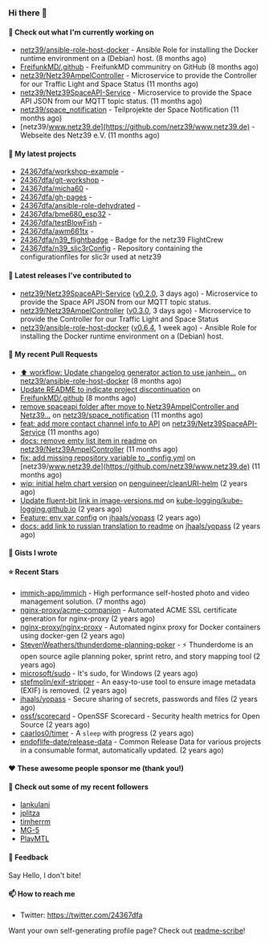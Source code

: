 ### Hi there 👋

#### 👷 Check out what I'm currently working on

- [netz39/ansible-role-host-docker](https://github.com/netz39/ansible-role-host-docker) - Ansible Role for installing the Docker runtime environment on a (Debian) host. (8 months ago)
- [FreifunkMD/.github](https://github.com/FreifunkMD/.github) - FreifunkMD communitry on GitHub (8 months ago)
- [netz39/Netz39AmpelController](https://github.com/netz39/Netz39AmpelController) - Microservice to provide the Controller for our Traffic Light and Space Status (11 months ago)
- [netz39/Netz39SpaceAPI-Service](https://github.com/netz39/Netz39SpaceAPI-Service) - Microservice to provide the Space API JSON from our MQTT topic status. (11 months ago)
- [netz39/space_notification](https://github.com/netz39/space_notification) - Teilprojekte der Space Notification (11 months ago)
- [netz39/www.netz39.de](https://github.com/netz39/www.netz39.de) - Webseite des Netz39 e.V. (11 months ago)

#### 🌱 My latest projects

- [24367dfa/workshop-example](https://github.com/24367dfa/workshop-example) - 
- [24367dfa/git-workshop](https://github.com/24367dfa/git-workshop) - 
- [24367dfa/micha60](https://github.com/24367dfa/micha60) - 
- [24367dfa/gh-pages](https://github.com/24367dfa/gh-pages) - 
- [24367dfa/ansible-role-dehydrated](https://github.com/24367dfa/ansible-role-dehydrated) - 
- [24367dfa/bme680_esp32](https://github.com/24367dfa/bme680_esp32) - 
- [24367dfa/testBlowFish](https://github.com/24367dfa/testBlowFish) - 
- [24367dfa/awm661tx](https://github.com/24367dfa/awm661tx) - 
- [24367dfa/n39_flightbadge](https://github.com/24367dfa/n39_flightbadge) - Badge for the netz39 FlightCrew
- [24367dfa/n39_slic3rConfig](https://github.com/24367dfa/n39_slic3rConfig) - Repository containing the configurationfiles for slic3r used at netz39

#### 🔭 Latest releases I've contributed to

- [netz39/Netz39SpaceAPI-Service](https://github.com/netz39/Netz39SpaceAPI-Service) ([v0.2.0](https://github.com/netz39/Netz39SpaceAPI-Service/releases/tag/v0.2.0), 3 days ago) - Microservice to provide the Space API JSON from our MQTT topic status.
- [netz39/Netz39AmpelController](https://github.com/netz39/Netz39AmpelController) ([v0.3.0](https://github.com/netz39/Netz39AmpelController/releases/tag/v0.3.0), 3 days ago) - Microservice to provide the Controller for our Traffic Light and Space Status
- [netz39/ansible-role-host-docker](https://github.com/netz39/ansible-role-host-docker) ([v0.6.4](https://github.com/netz39/ansible-role-host-docker/releases/tag/v0.6.4), 1 week ago) - Ansible Role for installing the Docker runtime environment on a (Debian) host.

#### 🔨 My recent Pull Requests

- [:arrow_up: workflow: Update changelog generator action to use janhein…](https://github.com/netz39/ansible-role-host-docker/pull/15) on [netz39/ansible-role-host-docker](https://github.com/netz39/ansible-role-host-docker) (8 months ago)
- [Update README to indicate project discontinuation](https://github.com/FreifunkMD/.github/pull/45) on [FreifunkMD/.github](https://github.com/FreifunkMD/.github) (8 months ago)
- [remove spaceapi folder after move to Netz39AmpelController and Netz39…](https://github.com/netz39/space_notification/pull/20) on [netz39/space_notification](https://github.com/netz39/space_notification) (11 months ago)
- [feat: add more contact channel info to API](https://github.com/netz39/Netz39SpaceAPI-Service/pull/5) on [netz39/Netz39SpaceAPI-Service](https://github.com/netz39/Netz39SpaceAPI-Service) (11 months ago)
- [docs: remove emty list item in readme](https://github.com/netz39/Netz39AmpelController/pull/3) on [netz39/Netz39AmpelController](https://github.com/netz39/Netz39AmpelController) (11 months ago)
- [fix: add missing repository variable to _config,yml](https://github.com/netz39/www.netz39.de/pull/138) on [netz39/www.netz39.de](https://github.com/netz39/www.netz39.de) (11 months ago)
- [wip: initial helm chart version](https://github.com/penguineer/cleanURI-helm/pull/3) on [penguineer/cleanURI-helm](https://github.com/penguineer/cleanURI-helm) (2 years ago)
- [Update fluent-bit link in image-versions.md](https://github.com/kube-logging/kube-logging.github.io/pull/225) on [kube-logging/kube-logging.github.io](https://github.com/kube-logging/kube-logging.github.io) (2 years ago)
- [Feature: env var config](https://github.com/jhaals/yopass/pull/2143) on [jhaals/yopass](https://github.com/jhaals/yopass) (2 years ago)
- [docs: add link to russian translation to readme](https://github.com/jhaals/yopass/pull/2142) on [jhaals/yopass](https://github.com/jhaals/yopass) (2 years ago)

#### 📓 Gists I wrote


#### ⭐ Recent Stars

- [immich-app/immich](https://github.com/immich-app/immich) - High performance self-hosted photo and video management solution. (7 months ago)
- [nginx-proxy/acme-companion](https://github.com/nginx-proxy/acme-companion) - Automated ACME SSL certificate generation for nginx-proxy (2 years ago)
- [nginx-proxy/nginx-proxy](https://github.com/nginx-proxy/nginx-proxy) - Automated nginx proxy for Docker containers using docker-gen (2 years ago)
- [StevenWeathers/thunderdome-planning-poker](https://github.com/StevenWeathers/thunderdome-planning-poker) - ⚡ Thunderdome is an open source agile planning poker, sprint retro, and story mapping tool (2 years ago)
- [microsoft/sudo](https://github.com/microsoft/sudo) - It&#39;s sudo, for Windows (2 years ago)
- [stefmolin/exif-stripper](https://github.com/stefmolin/exif-stripper) - An easy-to-use tool to ensure image metadata (EXIF) is removed. (2 years ago)
- [jhaals/yopass](https://github.com/jhaals/yopass) - Secure sharing of secrets, passwords and files  (2 years ago)
- [ossf/scorecard](https://github.com/ossf/scorecard) - OpenSSF Scorecard - Security health metrics for Open Source (2 years ago)
- [caarlos0/timer](https://github.com/caarlos0/timer) - A `sleep` with progress (2 years ago)
- [endoflife-date/release-data](https://github.com/endoflife-date/release-data) - Common Release Data for various projects in a consumable format, automatically updated. (2 years ago)

#### ❤️ These awesome people sponsor me (thank you!)


#### 👯 Check out some of my recent followers

- [Iankulani](https://github.com/Iankulani)
- [jplitza](https://github.com/jplitza)
- [timherrm](https://github.com/timherrm)
- [MG-5](https://github.com/MG-5)
- [PlayMTL](https://github.com/PlayMTL)

#### 💬 Feedback

Say Hello, I don't bite!

#### 📫 How to reach me

- Twitter: https://twitter.com/24367dfa

Want your own self-generating profile page? Check out [readme-scribe](https://github.com/muesli/readme-scribe)!